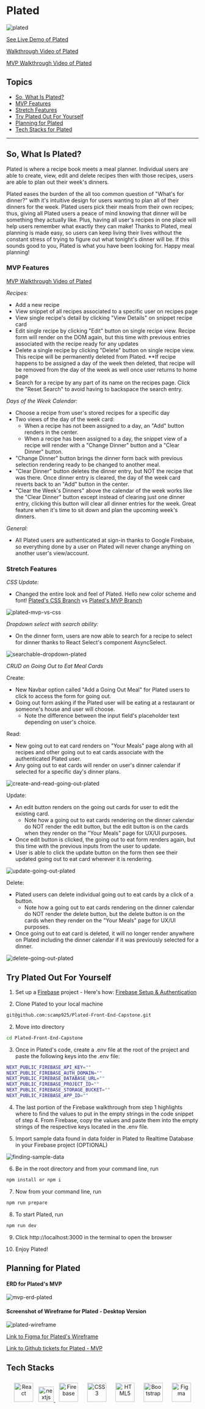 # Plated

![plated](https://user-images.githubusercontent.com/98675776/189264541-3c4b2291-8177-4b83-9721-4f1f9705a794.png)

[See Live Demo of Plated](https://sariah-campopiano-plated.netlify.app/)

[Walkthrough Video of Plated](https://www.loom.com/share/2868a23b2eb94b2d90eb0848649a7844)

[MVP Walkthrough Video of Plated](https://www.loom.com/share/bcf31a33b6c24587a24ca8040b7f6d3a)

## Topics
- [So, What Is Plated?](#so-what-is-plated)
- [MVP Features](#mvp-features)
- [Stretch Features](#stretch-features)
- [Try Plated Out For Yourself](#try-plated-out-for-yourself)
- [Planning for Plated](#planning-for-plated)
- [Tech Stacks for Plated](#tech-stacks)
___
## So, What Is Plated?
Plated is where a recipe book meets a meal planner. Individual users are able to create, view, edit and delete recipes then with those recipes, users are able to plan out their week's dinners. 

Plated eases the burden of the all too common question of "What's for dinner?" with it's intuitive design for users wanting to plan all of their dinners for the week. Plated users pick their meals from their own recipes; thus, giving all Plated users a peace of mind knowing that dinner will be something they actually like. Plus, having all user's recipes in one place will help users remember what exactly they can make! Thanks to Plated, meal planning is made easy, so users can keep living their lives without the constant stress of trying to figure out what tonight's dinner will be. If this sounds good to you, Plated is what you have been looking for. Happy meal planning!

### MVP Features

[MVP Walkthrough Video of Plated](https://www.loom.com/share/bcf31a33b6c24587a24ca8040b7f6d3a)

<em>Recipes:</em>
- Add a new recipe
- View snippet of all recipes associated to a specific user on recipes page
- View single recipe's detail by clicking "View Details" on snippet recipe card
- Edit single recipe by clicking "Edit" button on single recipe view. Recipe form will render on the DOM again, but this time with previous entries associated with the recipe ready for any updates
- Delete a single recipe by clicking "Delete" button on single recipe view. This recipe will be permanently deleted from Plated. **If recipe happens to be assigned a day of the week then deleted, that recipe will be removed from the day of the week as well once user returns to home page
- Search for a recipe by any part of its name on the recipes page. Click the "Reset Search" to avoid having to backspace the search entry.

<em>Days of the Week Calendar:</em>
- Choose a recipe from user's stored recipes for a specific day
- Two views of the day of the week card:
    - When a recipe has not been assigned to a day, an "Add" button renders in the center.
    - When a recipe has been assigned to a day, the snippet view of a recipe will render with a "Change Dinner" button and a "Clear Dinner" button.
- "Change Dinner" button brings the dinner form back with previous selection rendering ready to be changed to another meal.
- "Clear Dinner" button deletes the dinner entry, but NOT the recipe that was there. Once dinner entry is cleared, the day of the week card reverts back to an "Add" button in the center.
- "Clear the Week's Dinners" above the calendar of the week works like the "Clear Dinner" button except instead of clearing just one dinner entry, clicking this button will clear all dinner entries for the week. Great feature when it's time to sit down and plan the upcoming week's dinners.

<em>General:</em>
- All Plated users are authenticated at sign-in thanks to Google Firebase, so everything done by a user on Plated will never change anything on another user's view/account.

### Stretch Features

<em>CSS Update:</em>
- Changed the entire look and feel of Plated. Hello new color scheme and font!
[Plated's CSS Branch](https://github.com/scamp925/Plated-Front-End-Capstone/tree/css)
vs
[Plated's MVP Branch](https://github.com/scamp925/Plated-Front-End-Capstone/tree/plated-mvp)

![plated-mvp-vs-css](https://user-images.githubusercontent.com/98675776/190865384-b2401500-645a-42e1-b950-57f64f977df2.jpg)

<em>Dropdown select with search ability:</em>
- On the dinner form, users are now able to search for a recipe to select for dinner thanks to React Select's component AsyncSelect.

![searchable-dropdown-plated](https://user-images.githubusercontent.com/98675776/190864428-a6154232-f6e1-4d84-891e-ca205ceca68b.gif)

<em>CRUD on Going Out to Eat Meal Cards</em>

Create:
- New Navbar option called "Add a Going Out Meal" for Plated users to click to access the form for going out.
- Going out form asking if the Plated user will be eating at a restaurant or someone's house and user will choose.
  - Note the difference between the input field's placeholder text depending on user's choice.

Read:
- New going out to eat card renders on "Your Meals" page along with all recipes and other going out to eat cards associate with the authenticated Plated user.
- Any going out to eat cards will render on user's dinner calendar if selected for a specific day's dinner plans.

![create-and-read-going-out-plated](https://user-images.githubusercontent.com/98675776/191652981-1f1e17e7-cebd-4bc0-92a9-8daa6f00dd81.gif)

Update:
- An edit button renders on the going out cards for user to edit the existing card.
  - Note how a going out to eat cards rendering on the dinner calendar do NOT render the edit button, but the edit button is on the cards when they render on the "Your Meals" page for UX/UI purposes.
- Once edit button is clicked, the going out to eat form renders again, but this time with the previous inputs from the user to update.
- User is able to click the update button on the form then see their updated going out to eat card wherever it is rendering.

![update-going-out-plated](https://user-images.githubusercontent.com/98675776/191653635-7ade48bc-6378-4c86-a532-6e740672e7df.gif)

Delete:
- Plated users can delete individual going out to eat cards by a click of a button.
  - Note how a going out to eat cards rendering on the dinner calendar do NOT render the delete button, but the delete button is on the cards when they render on the "Your Meals" page for UX/UI purposes.
- Once going out to eat card is deleted, it will no longer render anywhere on Plated including the dinner calendar if it was previously selected for a dinner.

![delete-going-out-plated](https://user-images.githubusercontent.com/98675776/191654222-30a11efd-03a4-4fad-8ff8-2068a10325e6.gif)

## Try Plated Out For Yourself

1. Set up a [Firebase](https://firebase.google.com/) project - Here's how: [Firebase Setup & Authentication](https://www.loom.com/share/163ffe1539bb482196efa713ed6231e9)

2. Clone Plated to your local machine
``` bash
git@github.com:scamp925/Plated-Front-End-Capstone.git
```

2. Move into directory
``` bash
cd Plated-Front-End-Capstone
```

3. Once in Plated's code, create a .env file at the root of the project and paste the following keys into the .env file:
``` bash
NEXT_PUBLIC_FIREBASE_API_KEY=""
NEXT_PUBLIC_FIREBASE_AUTH_DOMAIN=""
NEXT_PUBLIC_FIREBASE_DATABASE_URL=""
NEXT_PUBLIC_FIREBASE_PROJECT_ID=""
NEXT_PUBLIC_FIREBASE_STORAGE_BUCKET=""
NEXT_PUBLIC_FIREBASE_APP_ID=""
```

4. The last portion of the Firebase walkthrough from step 1 highlights where to find the values to put in the empty strings in the code snippet of step 4. From Firebase, copy the values and paste them into the empty strings of the respective keys located in the .env file.

5. Import sample data found in data folder in Plated to Realtime Database in your Firebase project (OPTIONAL)

![finding-sample-data](https://user-images.githubusercontent.com/98675776/191889055-468ebbbd-3143-4362-8adf-99668352d15c.png)

6. Be in the root directory and from your command line, run
``` bash
npm install or npm i
```
7. Now from your command line, run
``` bash
npm run prepare
```
8. To start Plated, run
``` bash
npm run dev
```
9. Click http://localhost:3000 in the terminal to open the browser

10. Enjoy Plated!
## Planning for Plated

#### ERD for Plated's MVP
![mvp-erd-plated](https://user-images.githubusercontent.com/98675776/189425881-3e240407-ff16-49ef-ad8c-895c557c8e04.png)

#### Screenshot of Wireframe for Plated - Desktop Version
![plated-wireframe](https://user-images.githubusercontent.com/98675776/189426940-3fccdab8-a6d8-40fb-9cd8-87ab9cdb2e02.png)

[Link to Figma for Plated's Wireframe](https://www.figma.com/file/InVac86MKqy9v3mHxYpQm3/Plated-Front-End-Capstone?node-id=0%3A1)

[Link to Github tickets for Plated - MVP](https://github.com/scamp925/Plated-Front-End-Capstone/issues?page=1&q=is%3Aissue+is%3Aclosed)

## Tech Stacks
<div align="center">  
<a href="https://reactjs.org/" target="_blank"><img style="margin: 10px" src="https://profilinator.rishav.dev/skills-assets/react-original-wordmark.svg" alt="React" height="50" /></a>  
<a href="https://nextjs.org/" target="_blank" rel="noreferrer"> <img src="https://cdn.worldvectorlogo.com/logos/nextjs-2.svg" alt="nextjs" width="40" height="40"/>
<a href="https://firebase.google.com/" target="_blank"><img style="margin: 10px" src="https://profilinator.rishav.dev/skills-assets/firebase.png" alt="Firebase" height="50" /></a> 
<a href="https://www.w3schools.com/css/" target="_blank"><img style="margin: 10px" src="https://profilinator.rishav.dev/skills-assets/css3-original-wordmark.svg" alt="CSS3" height="50" /></a>  
<a href="https://en.wikipedia.org/wiki/HTML5" target="_blank"><img style="margin: 10px" src="https://profilinator.rishav.dev/skills-assets/html5-original-wordmark.svg" alt="HTML5" height="50" /></a>  
<a href="https://getbootstrap.com/docs/3.4/javascript/" target="_blank"><img style="margin: 10px" src="https://profilinator.rishav.dev/skills-assets/bootstrap-plain.svg" alt="Bootstrap" height="50" /></a>  
<a href="https://www.figma.com/" target="_blank"><img style="margin: 10px" src="https://profilinator.rishav.dev/skills-assets/figma-icon.svg" alt="Figma" height="50" /></a>  
</div>
